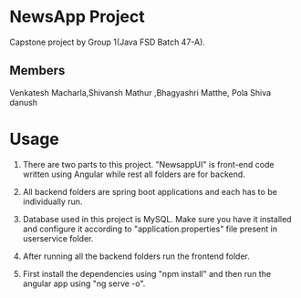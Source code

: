 # NewsApp Project
Capstone project by Group 1(Java FSD Batch 47-A).

## Members
Venkatesh Macharla,Shivansh Mathur ,Bhagyashri Matthe, Pola Shiva danush

# Usage

1. There are two parts to this project. "NewsappUI" is front-end code written using Angular while rest all folders are for backend.

2. All backend folders are spring boot applications and each has to be individually run.

3. Database used in this project is MySQL. Make sure you have it installed and configure it according to "application.properties" file present in userservice folder.

4. After running all the backend folders run the frontend folder.

5. First install the dependencies using "npm install" and then run the angular app using "ng serve -o".
